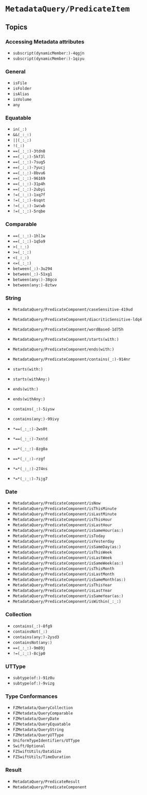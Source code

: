 # ``MetadataQuery/PredicateItem``

## Topics

### Accessing Metadata attributes

- ``subscript(dynamicMember:)-4qgjn``
- ``subscript(dynamicMember:)-1qiyu``

### General

- ``isFile``
- ``isFolder``
- ``isAlias``
- ``isVolume``
- ``any``

### Equatable

- ``in(_:)``
- ``&&(_:_:)``
- ``||(_:_:)``
- ``!(_:)``
- ``==(_:_:)-3tdn8``
- ``==(_:_:)-5kf3l``
- ``==(_:_:)-7sug5``
- ``==(_:_:)-7yucj``
- ``==(_:_:)-8bvu6``
- ``==(_:_:)-96169``
- ``==(_:_:)-31p4h``
- ``==(_:_:)-2ubyi``
- ``!=(_:_:)-1xq7f``
- ``!=(_:_:)-6sqnt``
- ``!=(_:_:)-1wcwb``
- ``!=(_:_:)-5rqbe``

### Comparable

- ``==(_:_:)-1hl1w``
- ``==(_:_:)-1q5o9``
- ``>(_:_:)``
- ``>=(_:_:)``
- ``<(_:_:)``
- ``<=(_:_:)``
- ``between(_:)-3u294``
- ``between(_:)-51xg1``
- ``between(any:)-38gco``
- ``between(any:)-8ztwv``


### String

- ``MetadataQuery/PredicateComponent/caseSensitive-419ud``
- ``MetadataQuery/PredicateComponent/diacriticSensitive-ldq4``
- ``MetadataQuery/PredicateComponent/wordBased-1d75h``

- ``MetadataQuery/PredicateComponent/starts(with:)``
- ``MetadataQuery/PredicateComponent/ends(with:)``
- ``MetadataQuery/PredicateComponent/contains(_:)-914nr``

- ``starts(with:)``
- ``starts(withAny:)``
- ``ends(with:)``
- ``ends(withAny:)``
- ``contains(_:)-5iysw``
- ``contains(any:)-99ivy``
- ``*==(_:_:)-2ws0t``
- ``*==(_:_:)-7xntd``
- ``==*(_:_:)-8zg0a``
- ``==*(_:_:)-rzgf``
- ``*=*(_:_:)-274ns``
- ``*=*(_:_:)-7ijg7``

### Date

- ``MetadataQuery/PredicateComponent/isNow``
- ``MetadataQuery/PredicateComponent/isThisMinute``
- ``MetadataQuery/PredicateComponent/isLastMinute``
- ``MetadataQuery/PredicateComponent/isThisHour``
- ``MetadataQuery/PredicateComponent/isLastHour``
- ``MetadataQuery/PredicateComponent/isSameHour(as:)``
- ``MetadataQuery/PredicateComponent/isToday``
- ``MetadataQuery/PredicateComponent/isYesterday``
- ``MetadataQuery/PredicateComponent/isSameDay(as:)``
- ``MetadataQuery/PredicateComponent/isThisWeek``
- ``MetadataQuery/PredicateComponent/isLastWeek``
- ``MetadataQuery/PredicateComponent/isSameWeek(as:)``
- ``MetadataQuery/PredicateComponent/isThisMonth``
- ``MetadataQuery/PredicateComponent/isLastMonth``
- ``MetadataQuery/PredicateComponent/isSameMonth(as:)``
- ``MetadataQuery/PredicateComponent/isThisYear``
- ``MetadataQuery/PredicateComponent/isLastYear``
- ``MetadataQuery/PredicateComponent/isSameYear(as:)``
- ``MetadataQuery/PredicateComponent/isWithin(_:_:)``

### Collection

- ``contains(_:)-8fg9``
- ``containsNot(_:)``
- ``contains(any:)-2ysd3``
- ``containsNot(any:)``
- ``==(_:_:)-9m89j``
- ``!=(_:_:)-8cjp0``

### UTType

- ``subtype(of:)-91z0u``
- ``subtype(of:)-9vizg``

### Type Conformances

- ``FZMetadata/QueryCollection``
- ``FZMetadata/QueryComparable``
- ``FZMetadata/QueryDate``
- ``FZMetadata/QueryEquatable``
- ``FZMetadata/QueryString``
- ``FZMetadata/QueryUTType``
- ``UniformTypeIdentifiers/UTType``
- ``Swift/Optional``
- ``FZSwiftUtils/DataSize``
- ``FZSwiftUtils/TimeDuration``

### Result

- ``MetadataQuery/PredicateResult``
- ``MetadataQuery/PredicateComponent``
